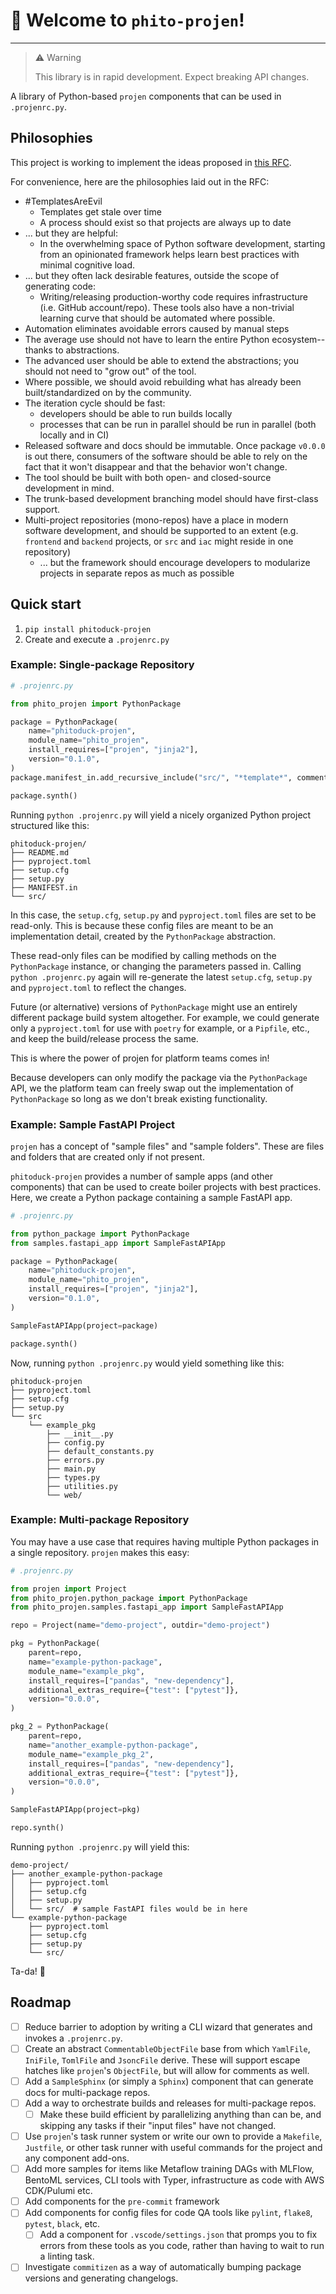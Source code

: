 # 📣 Welcome to `phito-projen`!

------------

> ⚠️ Warning
>
> This library is in rapid development. Expect breaking API changes.

A library of Python-based `projen` components that can be used in `.projenrc.py`.

## Philosophies

This project is working to implement the ideas proposed in [this RFC](https://github.com/phitoduck/project-generator-cli-poc).

For convenience, here are the philosophies laid out in the RFC:

- #TemplatesAreEvil 
    - Templates get stale over time
    - A process should exist so that projects are always up to date
- ... but they are helpful:
    - In the overwhelming space of Python software development, starting from an opinionated framework helps learn best practices with minimal cognitive load.
- ... but they often lack desirable features, outside the scope of generating code:
    - Writing/releasing production-worthy code requires infrastructure (i.e. GitHub account/repo). These
    tools also have a non-trivial learning curve that should be automated where possible.
- Automation eliminates avoidable errors caused by manual steps
- The average use should not have to learn the entire Python ecosystem--thanks to abstractions.
- The advanced user should be able to extend the abstractions; you should not need to "grow out" of the tool.
- Where possible, we should avoid rebuilding what has already been built/standardized on by the community.
- The iteration cycle should be fast:
    - developers should be able to run builds locally
    - processes that can be run in parallel should be run in parallel (both locally and in CI)
- Released software and docs should be immutable. Once package `v0.0.0` is out there,
  consumers of the software should be able to rely on the fact that it won't disappear and that the behavior
  won't change.
- The tool should be built with both open- and closed-source development in mind.
- The trunk-based development branching model should have first-class support.
- Multi-project repositories (mono-repos) have a place in modern software development, and should be supported to an extent (e.g. `frontend` and `backend` projects, or `src` and `iac` might reside in one repository)
    - ... but the framework should encourage developers to modularize projects in separate repos as much as possible

## Quick start

1. `pip install phitoduck-projen`
2. Create and execute a `.projenrc.py`

### Example: Single-package Repository

```python
# .projenrc.py

from phito_projen import PythonPackage

package = PythonPackage(
    name="phitoduck-projen",
    module_name="phito_projen",
    install_requires=["projen", "jinja2"],
    version="0.1.0",
)
package.manifest_in.add_recursive_include("src/", "*template*", comment="include template files for rendering components")

package.synth()
```

Running `python .projenrc.py` will yield a nicely organized Python project structured like this:

```text
phitoduck-projen/
├── README.md
├── pyproject.toml
├── setup.cfg
├── setup.py
├── MANIFEST.in
└── src/
```

In this case, the `setup.cfg`, `setup.py` and `pyproject.toml` files are set to be read-only.
This is because these config files are meant to be an implementation detail, created by
the `PythonPackage` abstraction.

These read-only files can be modified by calling methods on the `PythonPackage` instance,
or changing the parameters passed in. Calling `python .projenrc.py` again will re-generate
the latest `setup.cfg`, `setup.py` and `pyproject.toml` to reflect the changes.

Future (or alternative) versions of `PythonPackage` might use an entirely different package
build system altogether. For example, we could generate only a `pyproject.toml` for use with `poetry` 
for example, or a `Pipfile`, etc., and keep the build/release process the same.

This is where the power of projen for platform teams comes in!

Because developers can only modify the package via the `PythonPackage` API, we the platform team
can freely swap out the implementation of `PythonPackage` so long as we don't break existing
functionality.

### Example: Sample FastAPI Project

`projen` has a concept of "sample files" and "sample folders". These are files and folders
that are created only if not present.

`phitoduck-projen` provides a number of sample apps (and other components) that
can be used to create boiler projects with best practices. Here, we create
a Python package containing a sample FastAPI app.

```python
# .projenrc.py

from python_package import PythonPackage
from samples.fastapi_app import SampleFastAPIApp

package = PythonPackage(
    name="phitoduck-projen",
    module_name="phito_projen",
    install_requires=["projen", "jinja2"],
    version="0.1.0",
)

SampleFastAPIApp(project=package)

package.synth()
```

Now, running `python .projenrc.py` would yield something like this:

```text
phitoduck-projen
├── pyproject.toml
├── setup.cfg
├── setup.py
└── src
    └── example_pkg
        ├── __init__.py
        ├── config.py
        ├── default_constants.py
        ├── errors.py
        ├── main.py
        ├── types.py
        ├── utilities.py
        └── web/
```

### Example: Multi-package Repository

You may have a use case that requires having multiple Python packages in a single repository.
`projen` makes this easy:

```python
# .projenrc.py

from projen import Project
from phito_projen.python_package import PythonPackage
from phito_projen.samples.fastapi_app import SampleFastAPIApp

repo = Project(name="demo-project", outdir="demo-project")

pkg = PythonPackage(
    parent=repo,
    name="example-python-package",
    module_name="example_pkg",
    install_requires=["pandas", "new-dependency"],
    additional_extras_require={"test": ["pytest"]},
    version="0.0.0",
)

pkg_2 = PythonPackage(
    parent=repo,
    name="another_example-python-package",
    module_name="example_pkg_2",
    install_requires=["pandas", "new-dependency"],
    additional_extras_require={"test": ["pytest"]},
    version="0.0.0",
)

SampleFastAPIApp(project=pkg)

repo.synth()
```

Running `python .projenrc.py` will yield this:

```text
demo-project/
├── another_example-python-package
│   ├── pyproject.toml
│   ├── setup.cfg
│   ├── setup.py
│   └── src/  # sample FastAPI files would be in here
└── example-python-package
    ├── pyproject.toml
    ├── setup.cfg
    ├── setup.py
    └── src/
```

Ta-da! 🎉

## Roadmap

- [ ] Reduce barrier to adoption by writing a CLI wizard that generates and invokes a `.projenrc.py`.
- [ ] Create an abstract `CommentableObjectFile` base from which `YamlFile`, `IniFile`, `TomlFile` and `JsoncFile` derive.
  These will support escape hatches like `projen`'s `ObjectFile`, but will allow for comments as well.
- [ ] Add a `SampleSphinx` (or simply a `Sphinx`) component that can generate docs for multi-package repos.
- [ ] Add a way to orchestrate builds and releases for multi-package repos.
  - [ ] Make these build efficient by parallelizing anything than can be, and skipping any tasks
    if their "input files" have not changed.
- [ ] Use `projen`'s task runner system or write our own to provide a `Makefile`, `Justfile`, or other
  task runner with useful commands for the project and any component add-ons.
- [ ] Add more samples for items like Metaflow training DAGs with MLFlow, BentoML services, CLI tools with Typer, 
  infrastructure as code with AWS CDK/Pulumi etc.
- [ ] Add components for the `pre-commit` framework
- [ ] Add components for config files for code QA tools like `pylint`, `flake8`, `pytest`, `black`, etc.
  - [ ] Add a component for `.vscode/settings.json` that promps you to fix errors from these tools as you code, rather than having to wait to run a linting task.
- [ ] Investigate `commitizen` as a way of automatically bumping package versions and generating changelogs.
